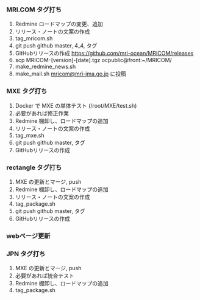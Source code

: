 
### MRI.COM タグ打ち

  1. Redmine ロードマップの変更、追加
  2. リリース・ノートの文案の作成
  3. tag_mricom.sh
  4. git push github master, 4_4, タグ
  5. GitHubリリースの作成
      https://github.com/mri-ocean/MRICOM/releases
  6. scp MRICOM-[version]-[date].tgz ocpublic@front:~/MRICOM/
  7. make_redmine_news.sh
  8. make_mail.sh  mricom@mri-jma.go.jp に投稿

### MXE タグ打ち

  1. Docker で MXE の単体テスト (/root/MXE/test.sh)
  2. 必要があれば修正作業
  3. Redmine 棚卸し、ロードマップの追加
  4. リリース・ノートの文案の作成
  5. tag_mxe.sh
  6. git push github master, タグ
  7. GitHubリリースの作成

### rectangle タグ打ち

  1. MXE の更新とマージ, push
  2. Redmine 棚卸し、ロードマップの追加
  3. リリース・ノートの文案の作成
  4. tag_package.sh
  6. git push github master, タグ
  7. GitHubリリースの作成

### webページ更新

### JPN タグ打ち

  1. MXE の更新とマージ, push
  2. 必要があれば統合テスト
  3. Redmine 棚卸し、ロードマップの追加
  4. tag_package.sh

